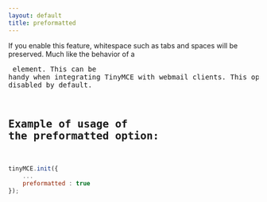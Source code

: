 ```yaml
---
layout: default
title: preformatted
---
```


If you enable this feature, whitespace such as tabs and spaces will be preserved. Much like the behavior of a <pre> element. This can be handy when integrating TinyMCE with webmail clients. This option is disabled by default.

## Example of usage of the preformatted option:

```js
tinyMCE.init({
	...
	preformatted : true
});
```
